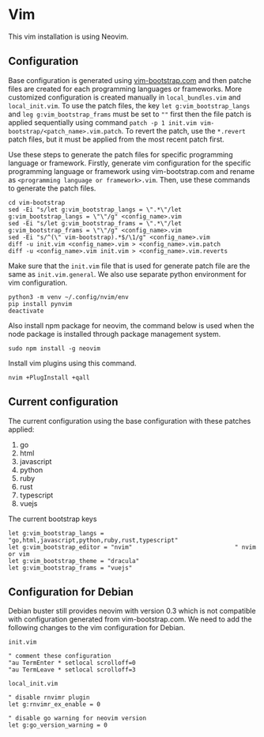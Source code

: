# Vim

This vim installation is using Neovim.

## Configuration

Base configuration is generated using [vim-bootstrap.com](https://vim-bootstrap.com/) and then patche files are created for each programming languages or frameworks. More customized configuration is created manually in `local_bundles.vim` and `local_init.vim`. To use the patch files, the key `let g:vim_bootstrap_langs` and `leg g:vim_bootstrap_frams` must be set to `""` first then the file patch is applied sequentially using command `patch -p 1 init.vim vim-bootstrap/<patch_name>.vim.patch`. To revert the patch, use the `*.revert` patch files, but it must be applied from the most recent patch first.

Use these steps to generate the patch files for specific programming language or framework. Firstly, generate vim configuration for the specific programming language or framework using vim-bootstrap.com and rename as `<programming language or framework>.vim`. Then, use these commands to generate the patch files.

```
cd vim-bootstrap
sed -Ei "s/let g:vim_bootstrap_langs = \".*\"/let g:vim_bootstrap_langs = \"\"/g" <config_name>.vim
sed -Ei "s/let g:vim_bootstrap_frams = \".*\"/let g:vim_bootstrap_frams = \"\"/g" <config_name>.vim
sed -Ei "s/^(\" vim-bootstrap).*$/\1/g" <config_name>.vim
diff -u init.vim <config_name>.vim > <config_name>.vim.patch
diff -u <config_name>.vim init.vim > <config_name>.vim.reverts
```

Make sure that the `init.vim` file that is used for generate patch file are the same as `init.vim.general`. We also use separate python environment for vim configuration.

```
python3 -m venv ~/.config/nvim/env
pip install pynvim
deactivate
```

Also install npm package for neovim, the command below is used when the node package is installed through package management system.

```
sudo npm install -g neovim
```

Install vim plugins using this command.

```
nvim +PlugInstall +qall
```

## Current configuration

The current configuration using the base configuration with these patches applied:

1. go
2. html
3. javascript
4. python
5. ruby
6. rust
7. typescript
8. vuejs

The current bootstrap keys

```
let g:vim_bootstrap_langs = "go,html,javascript,python,ruby,rust,typescript"
let g:vim_bootstrap_editor = "nvim"                             " nvim or vim
let g:vim_bootstrap_theme = "dracula"
let g:vim_bootstrap_frams = "vuejs"
```

## Configuration for Debian

Debian buster still provides neovim with version 0.3 which is not compatible with configuration generated from vim-bootstrap.com. We need to add the following changes to the vim configuration for Debian.

`init.vim`

```
" comment these configuration
"au TermEnter * setlocal scrolloff=0
"au TermLeave * setlocal scrolloff=3
```

`local_init.vim`

```
" disable rnvimr plugin
let g:rnvimr_ex_enable = 0

" disable go warning for neovim version
let g:go_version_warning = 0
```
